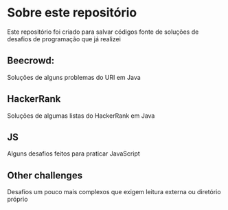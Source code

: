 <h1>Sobre este repositório</h1>
<p>Este repositório foi criado para salvar códigos fonte de soluções de desafios de programação que já realizei</p>

<h2>Beecrowd:</h2>
<p>Soluções de alguns problemas do URI em Java</p>

<h2>HackerRank</h2>
<p>Soluções de algumas listas do HackerRank em Java</p>

<h2>JS</h2>
<p>Alguns desafios feitos para praticar JavaScript</p>

<h2>Other challenges</h2>
<p>Desafios um pouco mais complexos que exigem leitura externa ou diretório próprio</p>
